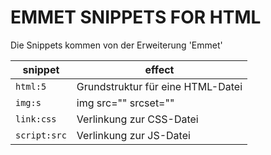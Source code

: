 # EMMET SNIPPETS FOR HTML

Die Snippets kommen von der Erweiterung 'Emmet'

| snippet | effect |
| --- | --- |
| `html:5`  | Grundstruktur für eine HTML-Datei |
| `img:s`  | img src="" srcset="" |
| `link:css` | Verlinkung zur CSS-Datei |
| `script:src` | Verlinkung zur JS-Datei |
